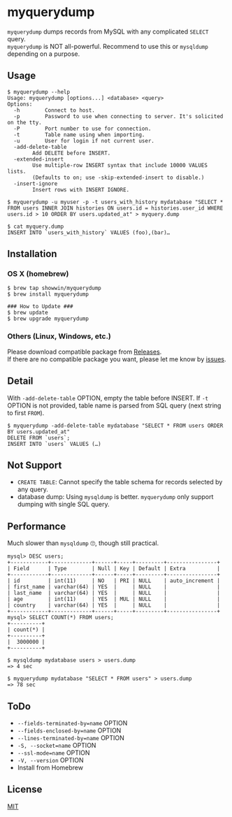 # myquerydump
`myquerydump` dumps records from MySQL with any complicated `SELECT` query.  
`myquerydump` is NOT all-powerful. Recommend to use this or `mysqldump` depending on a purpose.

## Usage
```
$ myquerydump --help
Usage: myquerydump [options...] <database> <query>
Options:
  -h		Connect to host.
  -p		Password to use when connecting to server. It's solicited on the tty.
  -P		Port number to use for connection.
  -t		Table name using when importing.
  -u		User for login if not current user.
  -add-delete-table
		Add DELETE before INSERT.
  -extended-insert
		Use multiple-row INSERT syntax that include 10000 VALUES lists.
		(Defaults to on; use -skip-extended-insert to disable.)
  -insert-ignore
		Insert rows with INSERT IGNORE.

$ myquerydump -u myuser -p -t users_with_history mydatabase "SELECT * FROM users INNER JOIN histories ON users.id = histories.user_id WHERE users.id > 10 ORDER BY users.updated_at" > myquery.dump

$ cat myquery.dump
INSERT INTO `users_with_history` VALUES (foo),(bar)…
```

## Installation
### OS X (homebrew)
```
$ brew tap showwin/myquerydump
$ brew install myquerydump

### How to Update ###
$ brew update
$ brew upgrade myquerydump
```

### Others (Linux, Windows, etc.)
Please download compatible package from [Releases](https://github.com/showwin/myquerydump/releases).  
If there are no compatible package you want, please let me know by [issues](https://github.com/showwin/myquerydump/issues).


## Detail
With `-add-delete-table` OPTION, empty the table before INSERT.
If `-t` OPTION is not provided, table name is parsed from SQL query (next string to first `FROM`).
```
$ myquerydump -add-delete-table mydatabase "SELECT * FROM users ORDER BY users.updated_at"
DELETE FROM `users`;
INSERT INTO `users` VALUES (…)
```
## Not Support
* `CREATE TABLE`: Cannot specify the table schema for records selected by any query.
* database dump: Using `mysqldump` is better. `myquerydump` only support dumping with single SQL query.

## Performance
Much slower than `mysqldump` 🙄, though still practical.

```
mysql> DESC users;
+------------+-------------+------+-----+---------+----------------+
| Field      | Type        | Null | Key | Default | Extra          |
+------------+-------------+------+-----+---------+----------------+
| id         | int(11)     | NO   | PRI | NULL    | auto_increment |
| first_name | varchar(64) | YES  |     | NULL    |                |
| last_name  | varchar(64) | YES  |     | NULL    |                |
| age        | int(11)     | YES  | MUL | NULL    |                |
| country    | varchar(64) | YES  |     | NULL    |                |
+------------+-------------+------+-----+---------+----------------+
mysql> SELECT COUNT(*) FROM users;
+----------+
| count(*) |
+----------+
|  3000000 |
+----------+

$ mysqldump mydatabase users > users.dump
=> 4 sec

$ myquerydump mydatabase "SELECT * FROM users" > users.dump
=> 78 sec
```

## ToDo
* `--fields-terminated-by=name` OPTION
* `--fields-enclosed-by=name` OPTION
* `--lines-terminated-by=name` OPTION
* `-S, --socket=name` OPTION
* `--ssl-mode=name` OPTION
* `-V, --version` OPTION
* Install from Homebrew

## License

[MIT](https://github.com/showwin/myquerydump/blob/master/LICENSE)
